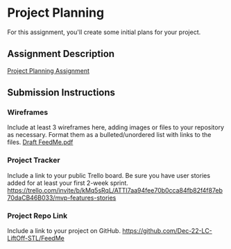 # Project Planning
For this assignment, you'll create some initial plans for your project.

## Assignment Description
[Project Planning Assignment](https://education.launchcode.org/liftoff/modules/assignments/project-planning)

## Submission Instructions

### Wireframes

Include at least 3 wireframes here, adding images or files to your repository as necessary. Format them as a bulleted/unordered list with links to the files.
[Draft FeedMe.pdf](https://github.com/ZerxiVT/liftoff-assignments/files/10232954/Draft.FeedMe.pdf)


### Project Tracker

Include a link to your public Trello board. Be sure you have user stories added for at least your first 2-week sprint.
https://trello.com/invite/b/kMq5sRqL/ATTI7aa94fee70b0cca84fb82f4f87eb70daCB46B033/mvp-features-stories


### Project Repo Link

Include a link to your project on GitHub.
https://github.com/Dec-22-LC-LiftOff-STL/FeedMe
